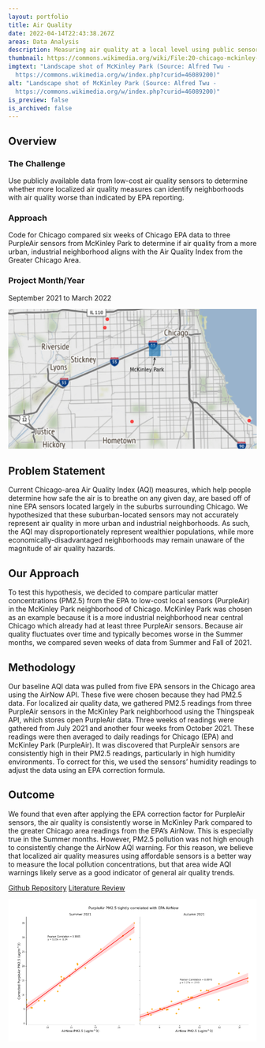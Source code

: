 ```yaml
---
layout: portfolio
title: Air Quality
date: 2022-04-14T22:43:38.267Z
areas: Data Analysis
description: Measuring air quality at a local level using public sensors.
thumbnail: https://commons.wikimedia.org/wiki/File:20-chicago-mckinley-park.jpg
imgtext: "Landscape shot of McKinley Park (Source: Alfred Twu -
  https://commons.wikimedia.org/w/index.php?curid=46089200)"
alt: "Landscape shot of McKinley Park (Source: Alfred Twu -
  https://commons.wikimedia.org/w/index.php?curid=46089200)"
is_preview: false
is_archived: false
---
```

## Overview

### The Challenge

Use publicly available data from low-cost air quality sensors to determine whether more localized air quality measures can identify neighborhoods with air quality worse than indicated by EPA reporting.

### Approach

Code for Chicago compared six weeks of Chicago EPA data to three PurpleAir sensors from McKinley Park to determine if air quality from a more urban, industrial neighborhood aligns with the Air Quality Index from the Greater Chicago Area.

### Project Month/Year

September 2021 to March 2022

![Map of McKinley Park and Chicago, IL](/images/uploads/Site_Map-Air_Quality.png "Map of McKinley Park and Chicago, IL")

## Problem Statement

Current Chicago-area Air Quality Index (AQI) measures, which help people determine how safe the air is to breathe on any given day, are based off of nine EPA sensors located largely in the suburbs surrounding Chicago. We hypothesized that these suburban-located sensors may not accurately represent air quality in more urban and industrial neighborhoods. As such, the AQI may disproportionately represent wealthier populations, while more economically-disadvantaged neighborhoods may remain unaware of the magnitude of air quality hazards.

## Our Approach

To test this hypothesis, we decided to compare particular matter concentrations (PM2.5) from the EPA to low-cost local sensors (PurpleAir) in the McKinley Park neighborhood of Chicago. McKinley Park was chosen as an example because it is a more industrial neighborhood near central Chicago which already had at least three PurpleAir sensors. Because air quality fluctuates over time and typically becomes worse in the Summer months, we compared seven weeks of data from Summer and Fall of 2021.

## Methodology

Our baseline AQI data was pulled from five EPA sensors in the Chicago area using the AirNow API. These five were chosen because they had PM2.5 data. For localized air quality data, we gathered PM2.5 readings from three PurpleAir sensors in the McKinley Park neighborhood using the Thingspeak API, which stores open PurpleAir data. Three weeks of readings were gathered from July 2021 and another four weeks from October 2021. These readings were then averaged to daily readings for Chicago (EPA) and McKinley Park (PurpleAir). It was discovered that PurpleAir sensors are consistently high in their PM2.5 readings, particularly in high humidity environments. To correct for this, we used the sensors’ humidity readings to adjust the data using an EPA correction formula.

## Outcome

We found that even after applying the EPA correction factor for PurpleAir sensors, the air quality is consistently worse in McKinley Park compared to the greater Chicago area readings from the EPA’s AirNow. This is especially true in the Summer months. However, PM2.5 pollution was not high enough to consistently change the AirNow AQI warning. For this reason, we believe that localized air quality measures using affordable sensors is a better way to measure the local pollution concentrations, but that area wide AQI warnings likely serve as a good indicator of general air quality trends.

[Github Repository](https://github.com/Code-For-Chicago/Air-Quality)
[Literature Review](https://github.com/Code-For-Chicago/Air-Quality/blob/main/docs/Health%20Effects%20of%20Air%20Pollution%20+%20Literature%20Summary.txt)

![Purple Air Data](/images/uploads/purple-air.png "Purple Air Data")